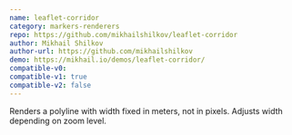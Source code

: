 ```yaml
---
name: leaflet-corridor
category: markers-renderers
repo: https://github.com/mikhailshilkov/leaflet-corridor
author: Mikhail Shilkov
author-url: https://github.com/mikhailshilkov
demo: https://mikhail.io/demos/leaflet-corridor/
compatible-v0:
compatible-v1: true
compatible-v2: false
---
```


Renders a polyline with width fixed in meters, not in pixels. Adjusts width depending on zoom level.
